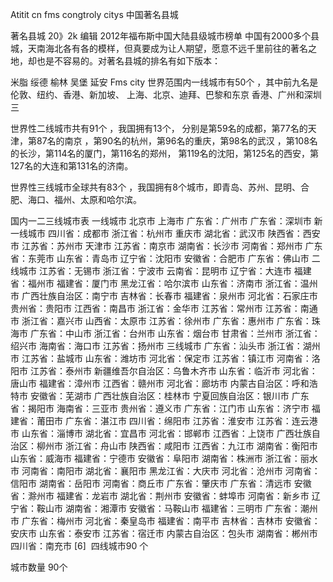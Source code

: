 Atitit cn fms congtroly citys 中国著名县城

著名县城 20》2k
编辑
2012年福布斯中国大陆县级城市榜单
中国有2000多个县城，天南海北各有各的模样，但真要成为让人期望，愿意不远千里前往的著名之地，却也是不容易的。对著名县城的排名有如下版本：




米脂 绥德 榆林 吴堡 延安
Fms city
世界范围内一线城市有50个
，其中前九名是伦敦、纽约、香港、新加坡、
上海、北京、迪拜、巴黎和东京
香港、广州和深圳三

世界性二线城市共有91个
，我国拥有13个，
分别是第59名的成都，第77名的天津，第87名的南京
，第90名的杭州，第96名的重庆，第98名的武汉
，第108名的长沙，第114名的厦门，第116名的郑州，
第119名的沈阳，第125名的西安，第127名的大连和第131名的济南。

世界性三线城市全球共有83个
，我国拥有8个城市，即青岛、苏州、昆明、合肥、海口、福州、太原和哈尔滨。

国内一二三线城市表
一线城市
北京市
上海市
广东省：广州市
广东省：深圳市
新一线城市
四川省：成都市
浙江省：杭州市
重庆市
湖北省：武汉市
陕西省：西安市
江苏省：苏州市
天津市
江苏省：南京市
湖南省：长沙市
河南省：郑州市
广东省：东莞市
山东省：青岛市
辽宁省：沈阳市
安徽省：合肥市
广东省：佛山市
二线城市
江苏省：无锡市
浙江省：宁波市
云南省：昆明市
辽宁省：大连市
福建省：福州市
福建省：厦门市
黑龙江省：哈尔滨市
山东省：济南市
浙江省：温州市
广西壮族自治区：南宁市
吉林省：长春市
福建省：泉州市
河北省：石家庄市
贵州省：贵阳市
江西省：南昌市
浙江省：金华市
江苏省：常州市
江苏省：南通市
浙江省：嘉兴市
山西省：太原市
江苏省：徐州市
广东省：惠州市
广东省：珠海市
广东省：中山市
浙江省：台州市
山东省：烟台市
甘肃省：兰州市
浙江省：绍兴市
海南省：海口市
江苏省：扬州市
三线城市
广东省：汕头市
浙江省：湖州市
江苏省：盐城市
山东省：潍坊市
河北省：保定市
江苏省：镇江市
河南省：洛阳市
江苏省：泰州市
新疆维吾尔自治区：乌鲁木齐市
山东省：临沂市
河北省：唐山市
福建省：漳州市
江西省：赣州市
河北省：廊坊市
内蒙古自治区：呼和浩特市
安徽省：芜湖市
广西壮族自治区：桂林市
宁夏回族自治区：银川市
广东省：揭阳市
海南省：三亚市
贵州省：遵义市
广东省：江门市
山东省：济宁市
福建省：莆田市
广东省：湛江市
四川省：绵阳市
江苏省：淮安市
江苏省：连云港市
山东省：淄博市
湖北省：宜昌市
河北省：邯郸市
江西省：上饶市
广西壮族自治区：柳州市
浙江省：舟山市
陕西省：咸阳市
江西省：九江市
湖南省：衡阳市
山东省：威海市
福建省：宁德市
安徽省：阜阳市
湖南省：株洲市
浙江省：丽水市
河南省：南阳市
湖北省：襄阳市
黑龙江省：大庆市
河北省：沧州市
河南省：信阳市
湖南省：岳阳市
河南省：商丘市
广东省：肇庆市
广东省：清远市
安徽省：滁州市
福建省：龙岩市
湖北省：荆州市
安徽省：蚌埠市
河南省：新乡市
辽宁省：鞍山市
湖南省：湘潭市
安徽省：马鞍山市
福建省：三明市
广东省：潮州市
广东省：梅州市
河北省：秦皇岛市
福建省：南平市
吉林省：吉林市
安徽省：安庆市
山东省：泰安市
江苏省：宿迁市
内蒙古自治区：包头市
湖南省：郴州市
四川省：南充市 [6] 
四线城市90 个 

城市数量
90个

